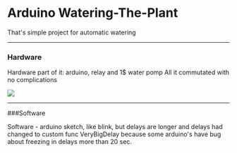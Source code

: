 # Arduino Watering-The-Plant
That's simple project for automatic watering

***

### Hardware
Hardware part of it: arduino, relay and 1$ water pomp
All it commutated with no complications

![](//i.ibb.co/B4kLpLg/image.png)

***

###Software

Software - arduino sketch, like blink, but delays are longer and delays had changed to custom func VeryBigDelay because some arduino's have bug about freezing in delays more than 20 sec.